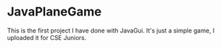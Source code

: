 # JavaPlaneGame
This is the first project I have done with JavaGui. It's just a simple game, I uploaded it for CSE Juniors.
